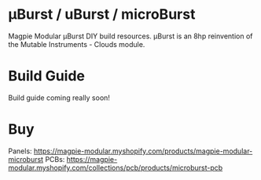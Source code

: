 # μBurst / uBurst / microBurst

Magpie Modular μBurst DIY build resources.
μBurst is an 8hp reinvention of the Mutable Instruments - Clouds module.

# Build Guide

Build guide coming really soon!

# Buy

Panels: https://magpie-modular.myshopify.com/products/magpie-modular-microburst
PCBs: https://magpie-modular.myshopify.com/collections/pcb/products/microburst-pcb
